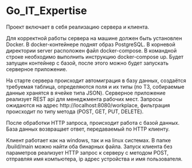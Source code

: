# Go_IT_Expertise

Проект включает в себя реализацию сервера и клиента.

Для корректной работы сервера на машине должен быть установлен Docker. В docker-контейнере поднят образ PostgreSQL.
В корневой директории server расположен файл docker-compose. В командной строке необходимо выполнить инструкцию docker-compose up. Будет запущен контейнер с базой, после этого можно будет запускать серверное приложение.

На старте сервера происходит автомиграция в базу данных, создаётся требуемая таблица, определяются поля и их типы (по ТЗ, собираемые данные хранятся в ячейке типа JSON). Серверное приложение реализует REST api для менеджмента рабочих мест. Запросы ожидаются на адрес http://localhost:8080/workplace, фильтрация происходит по типу метода (POST, GET, PUT, DELETE).

После обработки HTTP запроса, происходит работа с базой данных. База данных возвращает ответ, передаваемый по HTTP клиенту.

Клиент работает как на windows, так и на linux системах. В папке /build/main можно найти оба бинарных файла. Запуск клиента без параметров реализует HTTP запрос к серверу с методом POST, отправляя имя компьютера, ip адрес устройства и имя пользователя.
